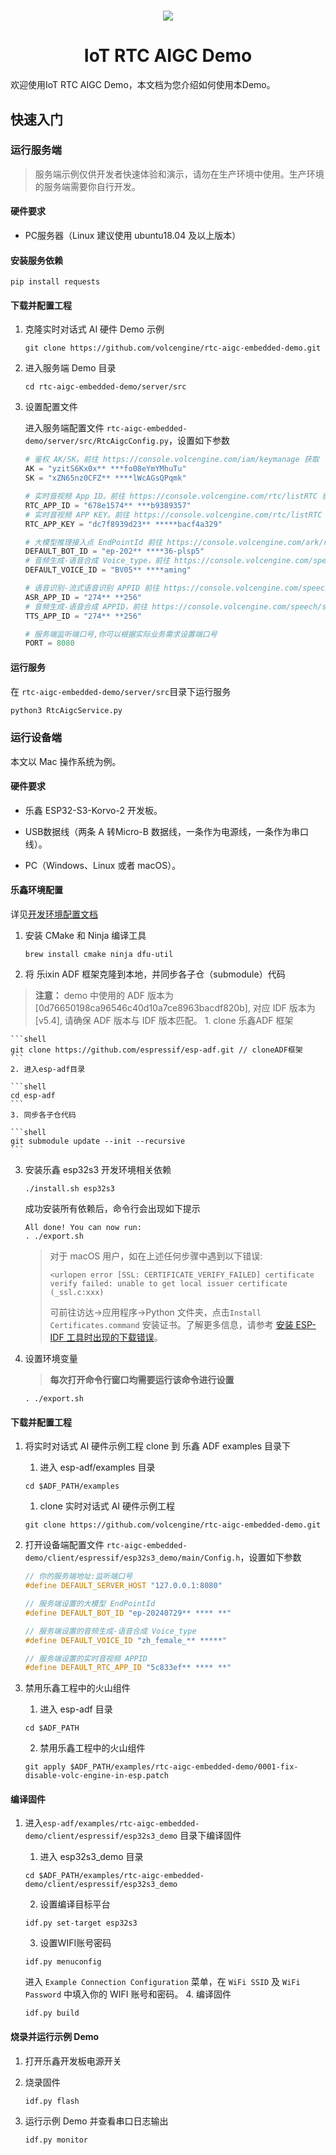 <h1 align="center"><img src="https://iam.volccdn.com/obj/volcengine-public/pic/volcengine-icon.png"></h1>
<h1 align="center">IoT RTC AIGC Demo</h1>
欢迎使用IoT RTC AIGC Demo，本文档为您介绍如何使用本Demo。


## 快速入门

### 运行服务端

> 服务端示例仅供开发者快速体验和演示，请勿在生产环境中使用。生产环境的服务端需要你自行开发。


#### 硬件要求

- PC服务器（Linux 建议使用 ubuntu18.04 及以上版本）

#### 安装服务依赖


```shell
pip install requests
```

#### 下载并配置工程

1. 克隆实时对话式 AI 硬件 Demo 示例


    ```shell
    git clone https://github.com/volcengine/rtc-aigc-embedded-demo.git
    ```

2. 进入服务端 Demo 目录


    ```shell
    cd rtc-aigc-embedded-demo/server/src
    ```

3. 设置配置文件

    进入服务端配置文件 `rtc-aigc-embedded-demo/server/src/RtcAigcConfig.py`，设置如下参数


    ```python
    # 鉴权 AK/SK。前往 https://console.volcengine.com/iam/keymanage 获取
    AK = "yzitS6Kx0x** ***fo08eYmYMhuTu"
    SK = "xZN65nz0CFZ** ****lWcAGsQPqmk"

    # 实时音视频 App ID。前往 https://console.volcengine.com/rtc/listRTC 获取或创建
    RTC_APP_ID = "678e1574** ***b9389357"
    # 实时音视频 APP KEY。前往 https://console.volcengine.com/rtc/listRTC 获取
    RTC_APP_KEY = "dc7f8939d23** *****bacf4a329"

    # 大模型推理接入点 EndPointId 前往 https://console.volcengine.com/ark/region:ark+cn-beijing/endpoint?config=%7B%7D 创建
    DEFAULT_BOT_ID = "ep-202** ****36-plsp5"
    # 音频生成-语音合成 Voice_type，前往 https://console.volcengine.com/speech/service/8 获取
    DEFAULT_VOICE_ID = "BV05** ****aming"

    # 语音识别-流式语音识别 APPID 前往 https://console.volcengine.com/speech/service/16 获取
    ASR_APP_ID = "274** **256"
    # 音频生成-语音合成 APPID，前往 https://console.volcengine.com/speech/service/8 获取
    TTS_APP_ID = "274** **256"

    # 服务端监听端口号,你可以根据实际业务需求设置端口号
    PORT = 8080
    ```

#### 运行服务

在 `rtc-aigc-embedded-demo/server/src`目录下运行服务


```python
python3 RtcAigcService.py
```

### 运行设备端

本文以 Mac 操作系统为例。

#### 硬件要求

- 乐鑫 ESP32-S3-Korvo-2 开发板。

- USB数据线（两条 A 转Micro-B 数据线，一条作为电源线，一条作为串口线）。

- PC（Windows、Linux 或者 macOS）。

#### 乐鑫环境配置
详见[开发环境配置文档](https://docs.espressif.com/projects/esp-idf/zh_CN/stable/esp32s3/get-started/index.html)
1. 安装 CMake 和 Ninja 编译工具

    ```shell
    brew install cmake ninja dfu-util
    ```

2. 将 乐ixin ADF 框架克隆到本地，并同步各子仓（submodule）代码
> **注意：** demo 中使用的 ADF 版本为 [0d76650198ca96546c40d10a7ce8963bacdf820b], 对应 IDF 版本为 [v5.4], 请确保 ADF 版本与 IDF 版本匹配。
    1. clone 乐鑫ADF 框架

    ```shell
    git clone https://github.com/espressif/esp-adf.git // cloneADF框架
    ```
    2. 进入esp-adf目录

    ```shell
    cd esp-adf
    ```
    3. 同步各子仓代码

    ```shell
    git submodule update --init --recursive
    ```

3. 安装乐鑫 esp32s3 开发环境相关依赖

    ```shell
    ./install.sh esp32s3
    ```

    成功安装所有依赖后，命令行会出现如下提示

    ```shell
    All done! You can now run:
    . ./export.sh
    ```

    > 对于 macOS 用户，如在上述任何步骤中遇到以下错误:
    >
    > `<urlopen error [SSL: CERTIFICATE_VERIFY_FAILED] certificate verify failed: unable to get local issuer certificate (_ssl.c:xxx)`
    >
    > 可前往访达->应用程序->Python 文件夹，点击`Install Certificates.command` 安装证书。了解更多信息，请参考 <a target="_blank" href="https://github.com/espressif/esp-idf/issues/4775">安装 ESP-IDF 工具时出现的下载错误</a>。


4. 设置环境变量

    > **每次打开命令行窗口均需要运行该命令进行设置**

    ```shell
    . ./export.sh
    ```

#### 下载并配置工程

1. 将实时对话式 AI 硬件示例工程 clone 到 乐鑫 ADF examples 目录下
    1. 进入 esp-adf/examples 目录

    ```shell
    cd $ADF_PATH/examples
    ```
    1. clone 实时对话式 AI 硬件示例工程

    ```shell
    git clone https://github.com/volcengine/rtc-aigc-embedded-demo.git 
    ```

2. 打开设备端配置文件 `rtc-aigc-embedded-demo/client/espressif/esp32s3_demo/main/Config.h`，设置如下参数


    ```c
    // 你的服务端地址:监听端口号
    #define DEFAULT_SERVER_HOST "127.0.0.1:8080"

    // 服务端设置的大模型 EndPointId
    #define DEFAULT_BOT_ID "ep-20240729** **** **"

    // 服务端设置的音频生成-语音合成 Voice_type
    #define DEFAULT_VOICE_ID "zh_female_** *****"

    // 服务端设置的实时音视频 APPID
    #define DEFAULT_RTC_APP_ID "5c833ef** **** **"
    ```

3. 禁用乐鑫工程中的火山组件
    1. 进入 esp-adf 目录

    ```shell
    cd $ADF_PATH
    ```
    2. 禁用乐鑫工程中的火山组件

    ```shell
    git apply $ADF_PATH/examples/rtc-aigc-embedded-demo/0001-fix-disable-volc-engine-in-esp.patch
    ```

#### 编译固件

1. 进入`esp-adf/examples/rtc-aigc-embedded-demo/client/espressif/esp32s3_demo` 目录下编译固件
    1. 进入 esp32s3_demo 目录

    ```shell
    cd $ADF_PATH/examples/rtc-aigc-embedded-demo/client/espressif/esp32s3_demo
    ```
    2. 设置编译目标平台

    ```shell
    idf.py set-target esp32s3
    ```
    3. 设置WIFI账号密码
    ```shell
    idf.py menuconfig
    ```
    进入 `Example Connection Configuration` 菜单，在 `WiFi SSID` 及 `WiFi Password` 中填入你的 WIFI 账号和密码。
    4. 编译固件

    ```shell
    idf.py build
    ```

#### 烧录并运行示例 Demo

1. 打开乐鑫开发板电源开关

2. 烧录固件


    ```shell
    idf.py flash
    ```

3. 运行示例 Demo 并查看串口日志输出


    ```shell
    idf.py monitor
    ```